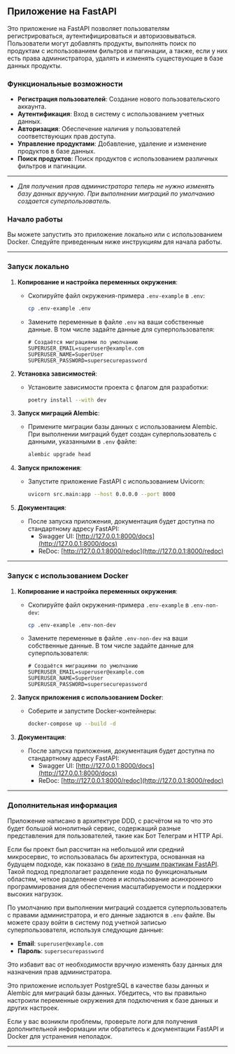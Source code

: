 ## Приложение на FastAPI

Это приложение на FastAPI позволяет пользователям регистрироваться, аутентифицироваться и авторизовываться. Пользователи могут добавлять продукты, выполнять поиск по продуктам с использованием фильтров и пагинации, а также, если у них есть права администратора, удалять и изменять существующие в базе данных продукты.

### Функциональные возможности

- **Регистрация пользователей**: Создание нового пользовательского аккаунта.
- **Аутентификация**: Вход в систему с использованием учетных данных.
- **Авторизация**: Обеспечение наличия у пользователей соответствующих прав доступа.
- **Управление продуктами**: Добавление, удаление и изменение продуктов в базе данных.
- **Поиск продуктов**: Поиск продуктов с использованием различных фильтров и пагинации.

---

- *Для получения прав администратора теперь не нужно изменять базу данных вручную. При выполнении миграций по умолчанию создается суперпользователь.*

### Начало работы

Вы можете запустить это приложение локально или с использованием Docker. Следуйте приведенным ниже инструкциям для начала работы.

---

### Запуск локально

1. **Копирование и настройка переменных окружения**:
   - Скопируйте файл окружения-примера `.env-example` в `.env`:
     ```bash
     cp .env-example .env
     ```
   - Замените переменные в файле `.env` на ваши собственные данные. В том числе задайте данные для суперпользователя:
     ```env
     # Создаётся миграциями по умолчанию
     SUPERUSER_EMAIL=superuser@example.com
     SUPERUSER_NAME=SuperUser
     SUPERUSER_PASSWORD=supersecurepassword
     ```

2. **Установка зависимостей**:
   - Установите зависимости проекта с флагом для разработки:
     ```bash
     poetry install --with dev
     ```

3. **Запуск миграций Alembic**:
   - Примените миграции базы данных с использованием Alembic. При выполнении миграций будет создан суперпользователь с данными, указанными в `.env` файле:
     ```bash
     alembic upgrade head
     ```

4. **Запуск приложения**:
   - Запустите приложение FastAPI с использованием Uvicorn:
     ```bash
     uvicorn src.main:app --host 0.0.0.0 --port 8000
     ```

5. **Документация**:
   - После запуска приложения, документация будет доступна по стандартному адресу FastAPI:
     - Swagger UI: [http://127.0.0.1:8000/docs](http://127.0.0.1:8000/docs)
     - ReDoc: [http://127.0.0.1:8000/redoc](http://127.0.0.1:8000/redoc)

---

### Запуск с использованием Docker

1. **Копирование и настройка переменных окружения**:
   - Скопируйте файл окружения-примера `.env-example` в `.env-non-dev`:
     ```bash
     cp .env-example .env-non-dev
     ```
   - Замените переменные в файле `.env-non-dev` на ваши собственные данные. В том числе задайте данные для суперпользователя:
     ```env
     # Создаётся миграциями по умолчанию
     SUPERUSER_EMAIL=superuser@example.com
     SUPERUSER_NAME=SuperUser
     SUPERUSER_PASSWORD=supersecurepassword
     ```

2. **Запуск приложения с использованием Docker**:
   - Соберите и запустите Docker-контейнеры:
     ```bash
     docker-compose up --build -d
     ```

3. **Документация**:
   - После запуска приложения, документация будет доступна по стандартному адресу FastAPI:
     - Swagger UI: [http://127.0.0.1:8000/docs](http://127.0.0.1:8000/docs)
     - ReDoc: [http://127.0.0.1:8000/redoc](http://127.0.0.1:8000/redoc)

---

### Дополнительная информация

Приложение написано в архитектуре DDD, с расчётом на то что это будет большой монолитный сервис, содержащий разные представления для пользователей, такие как Бот Телеграм и HTTP Api.

Если бы проект был рассчитан на небольшой или средний микросервис, то использовалась бы архитектура, основанная на будущем подходе, как показано в [гиде по лучшим практикам FastAPI](https://github.com/zhanymkanov/fastapi-best-practices?tab=readme-ov-file#project-structure). Такой подход предполагает разделение кода по функциональным областям, четкое разделение слоев и использование асинхронного программирования для обеспечения масштабируемости и поддержки высоких нагрузок.

По умолчанию при выполнении миграций создается суперпользователь с правами администратора, и его данные задаются в `.env` файле. Вы можете сразу войти в систему под учетной записью суперпользователя, используя следующие данные:
- **Email**: `superuser@example.com`
- **Пароль**: `supersecurepassword`

Это избавит вас от необходимости вручную изменять базу данных для назначения прав администратора.

Это приложение использует PostgreSQL в качестве базы данных и Alembic для миграций базы данных. Убедитесь, что вы правильно настроили переменные окружения для подключения к базе данных и других настроек.

Если у вас возникли проблемы, проверьте логи для получения дополнительной информации или обратитесь к документации FastAPI и Docker для устранения неполадок.

---
